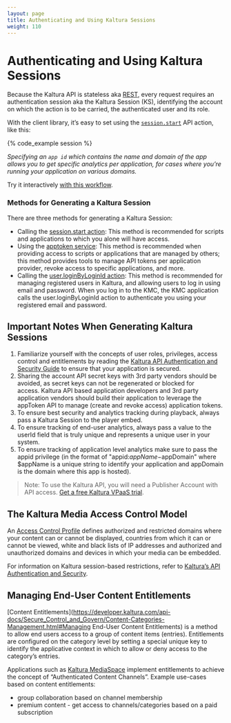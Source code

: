 ```yaml
---
layout: page
title: Authenticating and Using Kaltura Sessions
weight: 110
---
```


# Authenticating and Using Kaltura Sessions 

Because the Kaltura API is stateless aka [REST](http://en.wikipedia.org/wiki/Representational_state_transfer), every request requires an authentication session aka the Kaltura Session (KS), identifying the account on which the action is to be carried, the authenticated user and its role.

With the client library, it’s easy to set using the [`session.start`](https://developer.kaltura.com/console/service/session/action/start) API action, like this:

{% code_example session %}

*Specifying an `app id` which contains the name and domain of the app allows you to get specific analytics per application, for cases where you’re running your application on various domains.*

Try it interactively [with this workflow](https://developer.kaltura.com/workflows/Generate_API_Sessions/Authentication). 

### Methods for Generating a Kaltura Session  

There are three methods for generating a Kaltura Session:

* Calling the [session.start action](https://developer.kaltura.com/api-docs/Generate_API_Sessions/session/session_start): This method is recommended for scripts and applications to which you alone will have access.
* Using the [apptoken service](Application-Tokens.html): This method is recommended when providing access to scripts or applications that are managed by others; this method provides tools to manage API tokens per application provider, revoke access to specific applications, and more.
* Calling the [user.loginByLoginId action](https://developer.kaltura.com/api-docs/Generate_API_Sessions/user_loginByLoginId): This method is recommended for managing registered users in Kaltura, and allowing users to log in using email and password. When you log in to the KMC, the KMC application calls the user.loginByLoginId action to authenticate you using your registered email and password. 

## Important Notes When Generating Kaltura Sessions

1.  Familiarize yourself with the concepts of user roles, privileges, access control and entitlements by reading the  [Kaltura API Authentication and Security Guide](Kaltura_API_Authentication_and_Security.html)  to ensure that your application is secured. 
2.  Sharing the account API secret keys with 3rd party vendors should be avoided, as secret keys can not be regenerated or blocked for access. Kaltura API based application developers and 3rd party application vendors should build their application to leverage the appToken API to manage (create and revoke access) application tokens.
3.  To ensure best security and analytics tracking during playback, always pass a Kaltura Session to the player embed.
4.  To ensure tracking of end-user analytics, always pass a value to the userId field that is truly unique and represents a unique user in your system. 
5.  To ensure tracking of application level analytics make sure to pass the appid privilege (in the format of "appid:$appName-$appDomain" where $appName is a unique string to identify your application and appDomain is the domain where this app is hosted).

 > Note: To use the Kaltura API, you will need a Publisher Account with API access. [Get a free Kaltura VPaaS trial](https://vpaas.kaltura.com/register.html).

## The Kaltura Media Access Control Model

An [Access Control Profile](../Video-On-Demand-and-Digital-Assets-Management/Media-Access-Control.html) defines authorized and restricted domains where your content can or cannot be displayed, countries from which it can or cannot be viewed, white and black lists of IP addresses and authorized and unauthorized domains and devices in which your media can be embedded.

For information on Kaltura session-based restrictions, refer to [Kaltura’s API Authentication and Security](http://knowledge.kaltura.com/node/229). 

## Managing End-User Content Entitlements

[Content Entitlements](https://developer.kaltura.com/api-docs/Secure_Control_and_Govern/Content-Categories-Management.html#Managing End-User Content Entitlements) is a method to allow end users access to a group of content items (entries).
Entitlements are configured on the category level by setting a special unique key to identify the applicative context in which to allow or deny access to the category’s entries.

Applications such as [Kaltura MediaSpace](http://corp.kaltura.com/Products/Video-Applications/Kaltura-Mediaspace-Video-Portal) implement entitlements to achieve the concept of “Authenticated Content Channels”.
Example use-cases based on content entitlements:

- group collaboration based on channel membership
- premium content - get access to channels/categories based on a paid subscription

